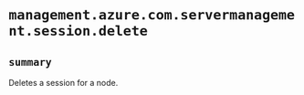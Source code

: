 # `management.azure.com.servermanagement.session.delete`

## `summary`
Deletes a session for a node.


